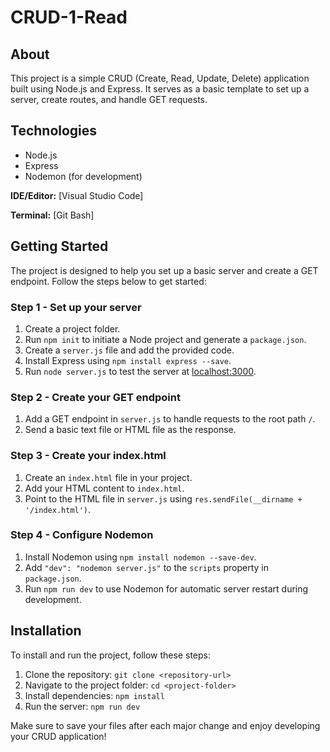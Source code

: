 # CRUD-1-Read

## About
This project is a simple CRUD (Create, Read, Update, Delete) application built using Node.js and Express. It serves as a basic template to set up a server, create routes, and handle GET requests.

## Technologies
- Node.js
- Express
- Nodemon (for development)

**IDE/Editor:** [Visual Studio Code]

**Terminal:** [Git Bash]

## Getting Started
The project is designed to help you set up a basic server and create a GET endpoint. Follow the steps below to get started:

### Step 1 - Set up your server
1. Create a project folder.
2. Run `npm init` to initiate a Node project and generate a `package.json`.
3. Create a `server.js` file and add the provided code.
4. Install Express using `npm install express --save`.
5. Run `node server.js` to test the server at [localhost:3000](http://localhost:3000).

### Step 2 - Create your GET endpoint
1. Add a GET endpoint in `server.js` to handle requests to the root path `/`.
2. Send a basic text file or HTML file as the response.

### Step 3 - Create your index.html
1. Create an `index.html` file in your project.
2. Add your HTML content to `index.html`.
3. Point to the HTML file in `server.js` using `res.sendFile(__dirname + '/index.html')`.

### Step 4 - Configure Nodemon
1. Install Nodemon using `npm install nodemon --save-dev`.
2. Add `"dev": "nodemon server.js"` to the `scripts` property in `package.json`.
3. Run `npm run dev` to use Nodemon for automatic server restart during development.

## Installation
To install and run the project, follow these steps:
1. Clone the repository: `git clone <repository-url>`
2. Navigate to the project folder: `cd <project-folder>`
3. Install dependencies: `npm install`
4. Run the server: `npm run dev`

Make sure to save your files after each major change and enjoy developing your CRUD application!
